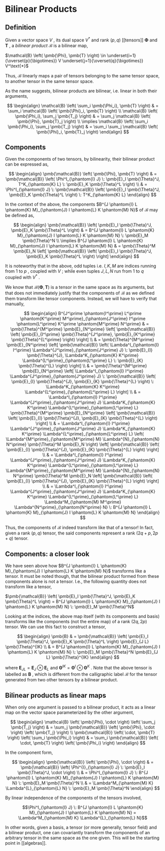 # Bilinear Products

## Definition

Given a vector space $V$ , its dual space $V^\text{*}$ and rank $\left( p, q \right)$ [[tensors]] $\pmb{\Phi}$ and $\pmb{T}$ , a _bilinear product_ $\mathcal{B}$ is a bilinear map,

$\mathcal{B} \left( \pmb{\Phi}, \pmb{T} \right) \in \underset{i=1}{\overset{p}{\bigotimes}} V \underset{j=1}{\overset{q}{\bigotimes}} V^\text{*}$

Thus, $\mathcal{B}$ linearly maps a pair of tensors belonging to the same tensor space, to another tensor in the same tensor space.

As the name suggests, bilinear products are bilinear, i.e. linear in both their arguments,

$$
\begin{align}
\mathcal{B} \left( \sum_i \pmb{\Phi_i}, \pmb{T} \right) & = \sum_i \mathcal{B} \left( \pmb{\Phi}_i, \pmb{T} \right) \\
\mathcal{B} \left( \pmb{\Phi_i}, \sum_j \pmb{T_j} \right) & = \sum_j \mathcal{B} \left( \pmb{\Phi}, \pmb{T}_j \right) \\
\implies \mathcal{B} \left( \sum_i \pmb{\Phi_i}, \sum_j \pmb{T_j} \right) & = \sum_i \sum_j \mathcal{B} \left( \pmb{\Phi}_i, \pmb{T}_j \right)
\end{align}
$$


## Components

Given the components of two tensors, by bilinearity, their bilinear product can be expressed as,

$$
\begin{align}
\pmb{\mathcal{B}} \left( \pmb{\Phi}, \pmb{T} \right) & = \pmb{\mathcal{B}} \left( \Phi^I_{\phantom{I} J} \: \pmb{E}_I \pmb{\Theta}^J, T^K_{\phantom{K} L} \: \pmb{E}_K \pmb{\Theta}^L \right) \\
 & = \Phi^I_{\phantom{I} J} \: \pmb{\mathcal{B}} \left( \pmb{E}_I \pmb{\Theta}^J, \pmb{E}_K \pmb{\Theta}^L \right) \: T^K_{\phantom{K} L}
\end{align}
$$

In the context of the above, the components $B^{J \phantom{I} L \phantom{K} M}_{\phantom{J} I \phantom{L} K \phantom{M} N}$ of $\mathcal{B}$ may be defined as,

$$
\begin{align}
\pmb{\mathcal{B}} \left( \pmb{E}_I \pmb{\Theta}^J, \pmb{E}_K \pmb{\Theta}^L \right) & = B^{J \phantom{I} L \phantom{K} M}_{\phantom{J} I \phantom{L} K \phantom{M} N} \: \pmb{E}_M \pmb{\Theta}^N \\
\implies B^{J \phantom{I} L \phantom{K} M}_{\phantom{J} I \phantom{L} K \phantom{M} N} & = \pmb{\Theta}^M \pmb{E}_N \left[ \pmb{\mathcal{B}} \left( \pmb{E}_I \pmb{\Theta}^J, \pmb{E}_K \pmb{\Theta}^L \right) \right]
\end{align}
$$

It is noteworthy that in the above, odd tuples i.e. $I, K, M$ are indices running from $1$ to $p$ , coupled with $V$ ; while even tuples $J, L, N$ run from $1$ to $q$ coupled with $V^\text{*}$ .

We know that $\pmb{\mathcal{B}} \left( \pmb{\Phi}, \pmb{T} \right)$ is a tensor in the same space as its arguments, but that does not immediately justify that the components of $\pmb{\mathcal{B}}$ as we defined them transform like tensor components. Instead, we will have to verify that manually,

$$
\begin{align}
B^{J^\prime \phantom{I^\prime} L^\prime \phantom{K^\prime} M^\prime}_{\phantom{J^\prime} I^\prime \phantom{L^\prime} K^\prime \phantom{M^\prime} N^\prime} & = \pmb{\Theta}^{M^\prime} \pmb{E}_{N^\prime} \left[ \pmb{\mathcal{B}} \left( \pmb{E}_{I^\prime} \pmb{\Theta}^{J^\prime}, \pmb{E}_{K^\prime} \pmb{\Theta}^{L^\prime} \right) \right] \\
 & = \pmb{\Theta}^{M^\prime} \pmb{E}_{N^\prime} \left[ \pmb{\mathcal{B}} \left( \Lambda^I_{\phantom{I} I^\prime} \Lambda^{J^\prime}_{\phantom{J^\prime} J} \: \pmb{E}_{I} \pmb{\Theta}^{J}, \Lambda^K_{\phantom{K} K^\prime} \Lambda^{L^\prime}_{\phantom{L^\prime} L} \: \pmb{E}_{K} \pmb{\Theta}^{L} \right) \right] \\
 & = \pmb{\Theta}^{M^\prime} \pmb{E}_{N^\prime} \left[ \Lambda^I_{\phantom{I} I^\prime} \Lambda^{J^\prime}_{\phantom{J^\prime} J} \: \pmb{\mathcal{B}} \left( \pmb{E}_{I} \pmb{\Theta}^{J}, \pmb{E}_{K} \pmb{\Theta}^{L} \right) \: \Lambda^K_{\phantom{K} K^\prime} \Lambda^{L^\prime}_{\phantom{L^\prime} L} \right] \\
 & = \Lambda^I_{\phantom{I} I^\prime} \Lambda^{J^\prime}_{\phantom{J^\prime} J} \Lambda^K_{\phantom{K} K^\prime} \Lambda^{L^\prime}_{\phantom{L^\prime} L} \pmb{\Theta}^{M^\prime} \pmb{E}_{N^\prime} \left[ \pmb{\mathcal{B}} \left( \pmb{E}_{I} \pmb{\Theta}^{J}, \pmb{E}_{K} \pmb{\Theta}^{L} \right) \right] \\
 & = \Lambda^I_{\phantom{I} I^\prime} \Lambda^{J^\prime}_{\phantom{J^\prime} J} \Lambda^K_{\phantom{K} K^\prime} \Lambda^{L^\prime}_{\phantom{L^\prime} L} \left( \Lambda^{M^\prime}_{\phantom{M^\prime} M} \Lambda^{N}_{\phantom{N} N^\prime} \pmb{\Theta}^M \pmb{E}_N \right) \left[ \pmb{\mathcal{B}} \left( \pmb{E}_{I} \pmb{\Theta}^{J}, \pmb{E}_{K} \pmb{\Theta}^{L} \right) \right] \\
 & = \Lambda^I_{\phantom{I} I^\prime} \Lambda^{J^\prime}_{\phantom{J^\prime} J} \Lambda^K_{\phantom{K} K^\prime} \Lambda^{L^\prime}_{\phantom{L^\prime} L} \Lambda^{M^\prime}_{\phantom{M^\prime} M} \Lambda^{N}_{\phantom{N} N^\prime} \pmb{\Theta}^M \pmb{E}_N \left[ \pmb{\mathcal{B}} \left( \pmb{E}_{I} \pmb{\Theta}^{J}, \pmb{E}_{K} \pmb{\Theta}^{L} \right) \right] \\
 & = \Lambda^I_{\phantom{I} I^\prime} \Lambda^{J^\prime}_{\phantom{J^\prime} J} \Lambda^K_{\phantom{K} K^\prime} \Lambda^{L^\prime}_{\phantom{L^\prime} L} \Lambda^M_{\phantom{M} M^\prime} \Lambda^{N^\prime}_{\phantom{N^\prime} N} \: B^{J \phantom{I} L \phantom{K} M}_{\phantom{J} I \phantom{L} K \phantom{M} N}
\end{align}
$$

Thus, the components of $\mathcal{B}$ indeed transform like that of a tensor! In fact, given a rank $\left( p, q \right)$ tensor, the said components represent a rank $\left( 2q+p, 2p+q \right)$ tensor.

## Components: a closer look

We have seen above how $B^{J \phantom{I} L \phantom{K} M}_{\phantom{J} I \phantom{L} K \phantom{M} N}$ transforms like a tensor. It must be noted though, that the bilinear product formed from these components alone is not a tensor. I.e., the following quantity does not transform like a tensor,

$\pmb{\mathcal{B}} \left( \pmb{E}_I \pmb{\Theta}^J, \pmb{E}_K \pmb{\Theta}^L \right) = B^{J \phantom{I} L \phantom{K} M}_{\phantom{J} I \phantom{L} K \phantom{M} N} \: \pmb{E}_M \pmb{\Theta}^N$

Looking at the indices, the above map itself (with its components and basis) transforms like the components (not the entire map) of a rank $\left( 2q, 2p \right)$ tensor. We can use this fact to construct a tensor,

$$
\begin{align}
\pmb{B} & = \pmb{\mathcal{B}} \left( \pmb{E}_I \pmb{\Theta}^J, \pmb{E}_K \pmb{\Theta}^L \right) \pmb{E}_{J L} \pmb{\Theta}^{IK} \\
 & = B^{J \phantom{I} L \phantom{K} M}_{\phantom{J} I \phantom{L} K \phantom{M} N} \: \pmb{E}_M \pmb{\Theta}^N \pmb{E}_{J L} \pmb{\Theta}^{IK}
\end{align}
$$

where $\pmb{E}_{JL} = \pmb{E}_J \otimes \pmb{E}_L$ and $\pmb{\Theta}^{IK} = \pmb{\Theta}^I \otimes \pmb{\Theta}^K$ . Note that the above tensor is labelled as $\pmb{B}$ , which is different from the calligraphic label $\pmb{\mathcal{B}}$ for the tensor generated from two other tensors by a bilinear product.

## Bilinear products as linear maps

When only one argument is passed to a bilinear product, it acts as a linear map on the vector space parameterized by the other argument,

$$
\begin{align}
\mathcal{B} \left( \pmb{\Phi}, \cdot \right) \left( \sum_j \pmb{T_j} \right) & = \sum_j \pmb{\mathcal{B}} \left( \pmb{\Phi}, \cdot \right) \left( \pmb{T_j} \right) \\
\pmb{\mathcal{B}} \left( \cdot, \pmb{T} \right) \left( \sum_i \pmb{\Phi_i} \right) & = \sum_i \pmb{\mathcal{B}} \left( \cdot, \pmb{T} \right) \left( \pmb{\Phi_i} \right)
\end{align}
$$

In the component form,

$$
\begin{align}
\pmb{\mathcal{B}} \left( \pmb{\Phi}, \cdot \right) & = \pmb{\mathcal{B}} \left( \Phi^{I}_{\phantom{I} J} \: \pmb{E}_I \pmb{\Theta}^J, \cdot \right) \\
 & = \Phi^I_{\phantom{I} J} \: B^{J \phantom{I} L \phantom{K} M}_{\phantom{J} I \phantom{L} K \phantom{M} N} \: \pmb{E}_M \pmb{\Theta}^N \\
 & = \Lambda^M_{\phantom{M} K} \Lambda^{L}_{\phantom{L} N} \: \pmb{E}_M \pmb{\Theta}^N
\end{align}
$$

By linear independence of the components of the tensors involved,

$$\Phi^I_{\phantom{I} J} \: B^{J \phantom{I} L \phantom{K} M}_{\phantom{J} I \phantom{L} K \phantom{M} N} = \Lambda^M_{\phantom{M} K} \Lambda^{L}_{\phantom{L} N}$$

In other words, given a basis, a tensor (or more generally, tensor field) and a bilinear product, one can covariantly transform the components of an arbitrary tensor in the same space as the one given. This will be the starting point in [[algebras]].

